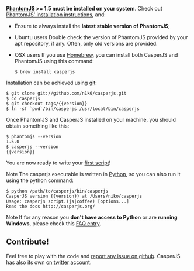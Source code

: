 **[PhantomJS](http://phantomjs.org/) >= 1.5 must be installed on your system**.
Check out [PhantomJS' installation instructions](http://code.google.com/p/phantomjs/wiki/Installation),
and:

* Ensure to always install the **latest stable version of PhantomJS**;

* <span class="label label-warning">Ubuntu users</span> Double check the
  version of PhantomJS provided by your apt repository, if any. Often, only old
  versions are provided.

* <span class="label label-info">OSX users</span> If you use
  [Homebrew](http://mxcl.github.com/homebrew/), you can install both CasperJS
  and PhantomJS using this command:

      $ brew install casperjs

Installation can be achieved using [git](http://git-scm.com/):

    $ git clone git://github.com/n1k0/casperjs.git
    $ cd casperjs
    $ git checkout tags/{{version}}
    $ ln -sf `pwd`/bin/casperjs /usr/local/bin/casperjs

Once PhantomJS and CasperJS installed on your machine, you should obtain
something like this:

    $ phantomjs --version
    1.5.0
    $ casperjs --version
    {{version}}

You are now ready to write your [first script](quickstart.html)!

<span class="label label-info">Note</span> The casperjs executable is written
in [Python](http://python.org/), so you can also run it using the python
command:

    $ python /path/to/casperjs/bin/casperjs
    CasperJS version {{version}} at /Users/niko/casperjs
    Usage: casperjs script.(js|coffee) [options...]
    Read the docs http://casperjs.org/

<span class="label label-info">Note</span> If for any reason you **don't have
access to Python** or are **running Windows**, please check this
<a href="faq.html#faq-executable">FAQ entry</a>.

## Contribute!

Feel free to play with the code and [report any issue on
github](https://github.com/n1k0/casperjs/issues). CasperJS has also its own [on
twitter account](https://twitter.com/casperjs_org).
